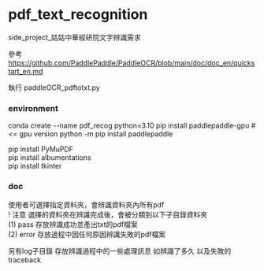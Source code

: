 # pdf_text_recognition
side_project_姑姑中華經研院文字辨識需求


參考 https://github.com/PaddlePaddle/PaddleOCR/blob/main/doc/doc_en/quickstart_en.md  


執行 paddleOCR_pdftotxt.py  


### environment
conda create --name pdf_recog python=3.10
pip install paddlepaddle-gpu # <= gpu version
python -m pip install paddlepaddle

pip install PyMuPDF  
pip install albumentations  
pip install tkinter  


### doc

使用者可選擇指定資料夾，會辨識資料夾內所有pdf  
! 注意 選擇的資料夾在辨識完成後，會被分類到以下子目錄資料夾  
(1) pass 存放辨識成功並產出txt的pdf檔案  
(2) error 存放過程中因任何原因辨識失敗的pdf檔案  


另有log子目錄  存放辨識過程中的一些處理訊息 如辨識了多久 以及失敗的traceback  